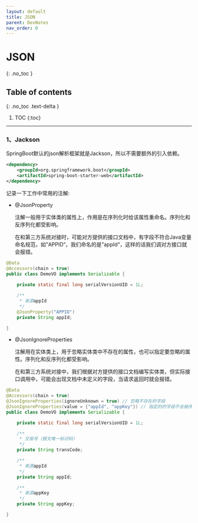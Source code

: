 ```yaml
---
layout: default
title: JSON
parent: DevNotes
nav_order: 0
---
```


# JSON
{: .no_toc }

## Table of contents
{: .no_toc .text-delta }

1. TOC
{:toc}

---


### 1、Jackson

SpringBoot默认的json解析框架就是Jackson，所以不需要额外的引入依赖。

```xml
<dependency>
    <groupId>org.springframework.boot</groupId>
    <artifactId>spring-boot-starter-web</artifactId>
</dependency>
```

记录一下工作中常用的注解:

- @JsonProperty

  注解一般用于实体类的属性上，作用是在序列化时给该属性重命名。序列化和反序列化都受影响。

  在和第三方系统对接时，可能对方提供的接口文档中，有字段不符合Java变量命名规范，如”APPID“，我们命名的是”appId“，这样的话我们调对方接口就会报错。

```java
@Data
@Accessors(chain = true)
public class DemoVO implements Serializable {
    
    private static final long serialVersionUID = 1L;

    /**
     * 来源appId
     */
    @JsonProperty("APPID")
    private String appId;
    
}
```

- @JsonIgnoreProperties

  注解用在实体类上，用于忽略实体类中不存在的属性，也可以指定要忽略的属性。序列化和反序列化都受影响。

  在和第三方系统对接中，我们根据对方提供的接口文档编写实体类，但实际接口调用中，可能会出现文档中未定义的字段，当请求返回时就会报错。

```java
@Data
@Accessors(chain = true)
@JsonIgnoreProperties(ignoreUnknown = true) // 忽略不存在的字段
@JsonIgnoreProperties(value = {"appId", "appKey"}) // 指定的的字段不会被序列化和反序列化
public class DemoVO implements Serializable {

    private static final long serialVersionUID = 1L;

    /**
     * 交易号（报文唯一标识码）
     */
    private String transCode;

    /**
     * 来源appId
     */
    private String appId;

    /**
     * 来源appKey
     */
    private String appKey;

}
```
